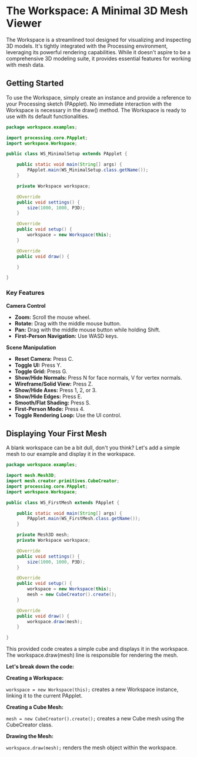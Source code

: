# The Workspace: A Minimal 3D Mesh Viewer

The Workspace is a streamlined tool designed for visualizing and inspecting 3D models. It's tightly integrated
with the Processing environment, leveraging its powerful rendering capabilities. While it doesn't aspire
to be a comprehensive 3D modeling suite, it provides essential features for working with mesh data.

## Getting Started
To use the Workspace, simply create an instance and provide a reference to your Processing
sketch (PApplet). No immediate interaction with the Workspace is necessary in the draw() method.
The Workspace is ready to use with its default functionalities.

```java
package workspace.examples;

import processing.core.PApplet;
import workspace.Workspace;

public class WS_MinimalSetup extends PApplet {

	public static void main(String[] args) {
		PApplet.main(WS_MinimalSetup.class.getName());
	}

	private Workspace workspace;

	@Override
	public void settings() {
		size(1000, 1000, P3D);
	}

	@Override
	public void setup() {
		workspace = new Workspace(this);
	}

	@Override
	public void draw() {

	}

}
```

### Key Features

**Camera Control**

* **Zoom:** Scroll the mouse wheel.
* **Rotate:** Drag with the middle mouse button.
* **Pan:** Drag with the middle mouse button while holding Shift.
* **First-Person Navigation:** Use WASD keys.

**Scene Manipulation**
  
* **Reset Camera:** Press C.
* **Toggle UI:** Press Y.
* **Toggle Grid:** Press G.
* **Show/Hide Normals:** Press N for face normals, V for vertex normals.
* **Wireframe/Solid View:** Press Z.
* **Show/Hide Axes:** Press 1, 2, or 3.
* **Show/Hide Edges:** Press E.
* **Smooth/Flat Shading:** Press S.
* **First-Person Mode:** Press 4.
* **Toggle Rendering Loop:** Use the UI control.

## Displaying Your First Mesh

A blank workspace can be a bit dull, don't you think? Let's add a simple mesh to our example and display it in the workspace.

```java
package workspace.examples;

import mesh.Mesh3D;
import mesh.creator.primitives.CubeCreator;
import processing.core.PApplet;
import workspace.Workspace;

public class WS_FirstMesh extends PApplet {

    public static void main(String[] args) {
        PApplet.main(WS_FirstMesh.class.getName());
    }

    private Mesh3D mesh;
    private Workspace workspace;

    @Override
    public void settings() {
        size(1000, 1000, P3D);
    }

    @Override
    public void setup() {
        workspace = new Workspace(this);
        mesh = new CubeCreator().create();
    }

    @Override
    public void draw() {
        workspace.draw(mesh);
    }

}
```

This provided code creates a simple cube and displays it in the workspace. 
The workspace.draw(mesh) line is responsible for rendering the mesh.

**Let's break down the code:**

**Creating a Workspace:**

```workspace = new Workspace(this);``` creates a new Workspace instance, linking it to the current PApplet.

**Creating a Cube Mesh:**

```mesh = new CubeCreator().create();``` creates a new Cube mesh using the CubeCreator class.

**Drawing the Mesh:**

```workspace.draw(mesh);``` renders the mesh object within the workspace.
